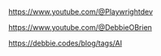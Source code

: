 https://www.youtube.com/@Playwrightdev

https://www.youtube.com/@DebbieOBrien

https://debbie.codes/blog/tags/AI









